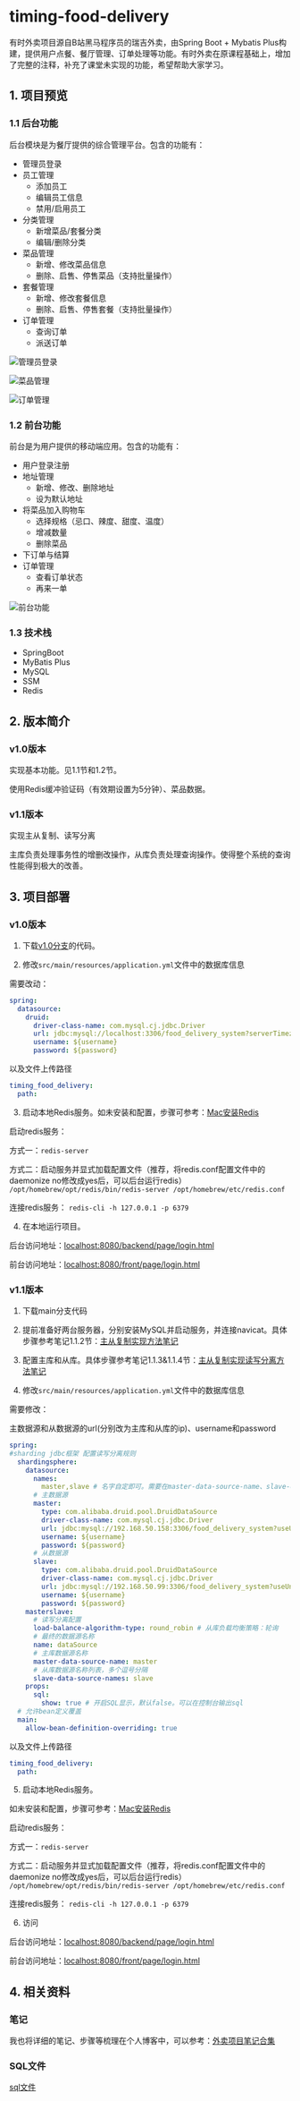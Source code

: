 # timing-food-delivery
有时外卖项目源自B站黑马程序员的瑞吉外卖，由Spring Boot + Mybatis Plus构建，提供用户点餐、餐厅管理、订单处理等功能。有时外卖在原课程基础上，增加了完整的注释，补充了课堂未实现的功能，希望帮助大家学习。

## 1. 项目预览

### 1.1 后台功能

后台模块是为餐厅提供的综合管理平台。包含的功能有：

- 管理员登录
- 员工管理
    - 添加员工
    - 编辑员工信息
    - 禁用/启用员工
- 分类管理
    - 新增菜品/套餐分类
    - 编辑/删除分类
- 菜品管理
    - 新增、修改菜品信息
    - 删除、启售、停售菜品（支持批量操作）
- 套餐管理
    - 新增、修改套餐信息
    - 删除、启售、停售套餐（支持批量操作）
- 订单管理
    - 查询订单
    - 派送订单

![管理员登录](https://github.com/kathy-kx/timing-food-delivery/blob/main/resources/1.png)

![菜品管理](https://github.com/kathy-kx/timing-food-delivery/blob/main/resources/2.png)

![订单管理](https://github.com/kathy-kx/timing-food-delivery/blob/main/resources/3.png)

### 1.2 前台功能

前台是为用户提供的移动端应用。包含的功能有：

- 用户登录注册
- 地址管理
    - 新增、修改、删除地址
    - 设为默认地址
- 将菜品加入购物车
    - 选择规格（忌口、辣度、甜度、温度）
    - 增减数量
    - 删除菜品
- 下订单与结算
- 订单管理
    - 查看订单状态
    - 再来一单

![前台功能](https://github.com/kathy-kx/timing-food-delivery/blob/main/resources/4.png)

### 1.3 技术栈

- SpringBoot
- MyBatis Plus
- MySQL
- SSM
- Redis


## 2. 版本简介

### v1.0版本

实现基本功能。见1.1节和1.2节。

使用Redis缓冲验证码（有效期设置为5分钟）、菜品数据。

### v1.1版本

实现主从复制、读写分离

主库负责处理事务性的增删改操作，从库负责处理查询操作。使得整个系统的查询性能得到极大的改善。


## 3. 项目部署

### **v1.0版本**

1. 下载[v1.0分支](https://github.com/kathy-kx/timing-food-delivery/tree/v1.0)的代码。

2. 修改`src/main/resources/application.yml`文件中的数据库信息

需要改动：

```yaml
spring:
  datasource:
    druid:
      driver-class-name: com.mysql.cj.jdbc.Driver
      url: jdbc:mysql://localhost:3306/food_delivery_system?serverTimezone=Asia/Shanghai&useUnicode=true&characterEncoding=utf-8&zeroDateTimeBehavior=convertToNull&useSSL=false&allowPublicKeyRetrieval=true
      username: ${username}
      password: ${password}
```

以及文件上传路径

```yaml
timing_food_delivery:
  path: 
```

3. 启动本地Redis服务。如未安装和配置，步骤可参考：[Mac安装Redis](https://blog.csdn.net/realize_dream/article/details/106227622)

启动redis服务：

方式一：`redis-server`

方式二：启动服务并显式加载配置文件（推荐，将redis.conf配置文件中的daemonize no修改成yes后，可以后台运行redis）
    `/opt/homebrew/opt/redis/bin/redis-server /opt/homebrew/etc/redis.conf`

连接redis服务： `redis-cli -h 127.0.0.1 -p 6379`

4. 在本地运行项目。

后台访问地址：[localhost:8080/backend/page/login.html](http://localhost:8080/backend/page/login.html)

前台访问地址：[localhost:8080/front/page/login.html](http://localhost:8080/front/page/login.html)

### **v1.1版本**

1. 下载main分支代码
   
2. 提前准备好两台服务器，分别安装MySQL并启动服务，并连接navicat。具体步骤参考笔记1.1.2节：[主从复制实现方法笔记](https://kathy-kx.github.io/2023/11/18/%E7%91%9E%E5%90%89%E5%A4%96%E5%8D%96%E4%BC%98%E5%8C%9602-%E4%B8%BB%E4%BB%8E%E5%A4%8D%E5%88%B6-Nginx/)

3. 配置主库和从库。具体步骤参考笔记1.1.3&1.1.4节：[主从复制实现读写分离方法笔记](https://kathy-kx.github.io/2023/11/18/%E7%91%9E%E5%90%89%E5%A4%96%E5%8D%96%E4%BC%98%E5%8C%9602-%E4%B8%BB%E4%BB%8E%E5%A4%8D%E5%88%B6-Nginx/)

4. 修改`src/main/resources/application.yml`文件中的数据库信息

需要修改：

主数据源和从数据源的url(分别改为主库和从库的ip)、username和password

```yaml
spring:
#sharding jdbc框架 配置读写分离规则
  shardingsphere:
    datasource:
      names:
        master,slave # 名字自定即可。需要在master-data-source-name、slave-data-source-names中对应上
      # 主数据源
      master:
        type: com.alibaba.druid.pool.DruidDataSource
        driver-class-name: com.mysql.cj.jdbc.Driver
        url: jdbc:mysql://192.168.50.158:3306/food_delivery_system?useUnicode=true&characterEncoding=UTF-8&useSSL=false&serverTimezone=Asia/Shanghai
        username: ${username}
        password: ${password}
      # 从数据源
      slave:
        type: com.alibaba.druid.pool.DruidDataSource
        driver-class-name: com.mysql.cj.jdbc.Driver
        url: jdbc:mysql://192.168.50.99:3306/food_delivery_system?useUnicode=true&characterEncoding=UTF-8&useSSL=false&serverTimezone=Asia/Shanghai
        username: ${username}
        password: ${password}
    masterslave:
      # 读写分离配置
      load-balance-algorithm-type: round_robin # 从库负载均衡策略：轮询
      # 最终的数据源名称
      name: dataSource
      # 主库数据源名称
      master-data-source-name: master
      # 从库数据源名称列表，多个逗号分隔
      slave-data-source-names: slave
    props:
      sql:
        show: true # 开启SQL显示，默认false。可以在控制台输出sql
  # 允许bean定义覆盖
  main:
    allow-bean-definition-overriding: true
```

以及文件上传路径

```yaml
timing_food_delivery:
  path: 
```

5. 启动本地Redis服务。

如未安装和配置，步骤可参考：[Mac安装Redis](https://blog.csdn.net/realize_dream/article/details/106227622)

启动redis服务：

方式一：`redis-server`

方式二：启动服务并显式加载配置文件（推荐，将redis.conf配置文件中的daemonize no修改成yes后，可以后台运行redis）
`/opt/homebrew/opt/redis/bin/redis-server /opt/homebrew/etc/redis.conf`

连接redis服务： `redis-cli -h 127.0.0.1 -p 6379`

6. 访问

后台访问地址：[localhost:8080/backend/page/login.html](http://localhost:8080/backend/page/login.html)

前台访问地址：[localhost:8080/front/page/login.html](http://localhost:8080/front/page/login.html)


## 4. 相关资料

### 笔记

我也将详细的笔记、步骤等梳理在个人博客中，可以参考：[外卖项目笔记合集](https://kathy-kx.github.io/categories/Food-Delivery-System/)

### SQL文件

[sql文件](https://github.com/kathy-kx/timing-food-delivery/blob/main/resources/food_delivery_system.sql)
